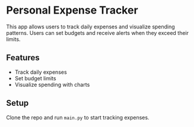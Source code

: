 # Personal Expense Tracker

This app allows users to track daily expenses and visualize spending patterns. Users can set budgets and receive alerts when they exceed their limits.

## Features
- Track daily expenses
- Set budget limits
- Visualize spending with charts

## Setup
Clone the repo and run `main.py` to start tracking expenses.
